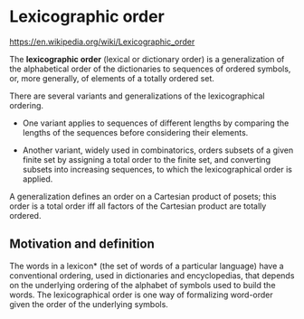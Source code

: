 # Lexicographic order

https://en.wikipedia.org/wiki/Lexicographic_order

The **lexicographic order** (lexical or dictionary order) is a generalization of the alphabetical order of the dictionaries to sequences of ordered symbols, or, more generally, of elements of a totally ordered set.

There are several variants and generalizations of the lexicographical ordering.

* One variant applies to sequences of different lengths by comparing the lengths of the sequences before considering their elements.

* Another variant, widely used in combinatorics, orders subsets of a given finite set by assigning a total order to the finite set, and converting subsets into increasing sequences, to which the lexicographical order is applied.

A generalization defines an order on a Cartesian product of posets; this order is a total order iff all factors of the Cartesian product are totally ordered.


## Motivation and definition

The words in a lexicon* (the set of words of a particular language) have a conventional ordering, used in dictionaries and encyclopedias, that depends on the underlying ordering of the alphabet of symbols used to build the words. The lexicographical order is one way of formalizing word-order given the order of the underlying symbols.
